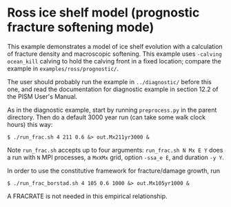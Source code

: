 Ross ice shelf model (prognostic fracture softening mode)
=================

This example demonstrates a model of ice shelf evolution with a calculation of
fracture density and macroscopic softening.  This example uses
`-calving ocean_kill` calving to hold the calving front in a fixed location;
compare the example in `examples/ross/prognostic/`.

The user should probably run the example in `../diagnostic/` before this one,
and read the documentation for diagnostic example in section 12.2 of the PISM
User's Manual.

As in the diagnostic example, start by running `preprocess.py` in the parent
directory.  Then do a default 3000 year run (can take some walk clock hours) this way:

    $ ./run_frac.sh 4 211 0.6 &> out.Mx211yr3000 &

Note `run_frac.sh` accepts up to four arguments: `run_frac.sh N Mx E Y` does
a run with `N` MPI processes, a `Mx`x`Mx` grid, option `-ssa_e E`, and duration
`-y Y`.

In order to use the constitutive framework for fracture/damage growth, run

    $ ./run_frac_borstad.sh 4 105 0.6 1000 &> out.Mx105yr1000 &

A FRACRATE is not needed in this empirical relationship.

